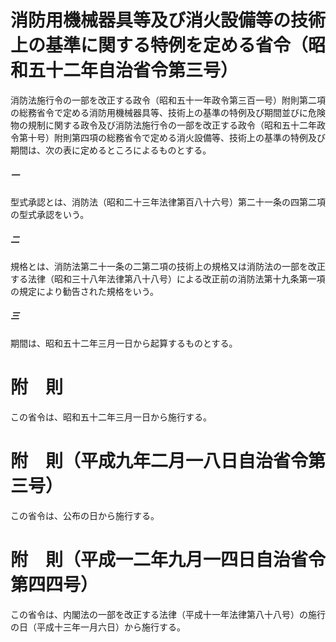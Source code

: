 # 消防用機械器具等及び消火設備等の技術上の基準に関する特例を定める省令（昭和五十二年自治省令第三号）
消防法施行令の一部を改正する政令（昭和五十一年政令第三百一号）附則第二項の総務省令で定める消防用機械器具等、技術上の基準の特例及び期間並びに危険物の規制に関する政令及び消防法施行令の一部を改正する政令（昭和五十二年政令第十号）附則第四項の総務省令で定める消火設備等、技術上の基準の特例及び期間は、次の表に定めるところによるものとする。
##### 一
型式承認とは、消防法（昭和二十三年法律第百八十六号）第二十一条の四第二項の型式承認をいう。
##### 二
規格とは、消防法第二十一条の二第二項の技術上の規格又は消防法の一部を改正する法律（昭和三十八年法律第八十八号）による改正前の消防法第十九条第一項の規定により勧告された規格をいう。
##### 三
期間は、昭和五十二年三月一日から起算するものとする。
# 附　則
この省令は、昭和五十二年三月一日から施行する。
# 附　則（平成九年二月一八日自治省令第三号）
この省令は、公布の日から施行する。
# 附　則（平成一二年九月一四日自治省令第四四号）
この省令は、内閣法の一部を改正する法律（平成十一年法律第八十八号）の施行の日（平成十三年一月六日）から施行する。
